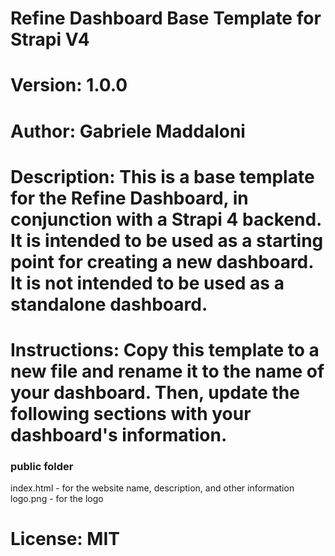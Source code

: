 # Refine Dashboard Base Template for Strapi V4

# Version: 1.0.0

# Author: Gabriele Maddaloni

# Description: This is a base template for the Refine Dashboard, in conjunction with a Strapi 4 backend. It is intended to be used as a starting point for creating a new dashboard. It is not intended to be used as a standalone dashboard.

# Instructions: Copy this template to a new file and rename it to the name of your dashboard. Then, update the following sections with your dashboard's information.

### public folder

index.html - for the website name, description, and other information
logo.png - for the logo

# License: MIT
